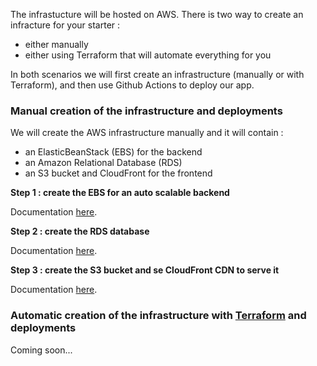 The infrastucture will be hosted on AWS.
There is two way to create an infracture for your starter : 
- either manually
- either using Terraform that will automate everything for you

In both scenarios we will first create an infrastructure (manually or with Terraform), and then use Github Actions to deploy our app.

### Manual creation of the infrastructure and deployments ###

We will create the AWS infrastructure manually and it will contain : 
- an ElasticBeanStack (EBS) for the backend
- an Amazon Relational Database (RDS)
- an S3 bucket and CloudFront for the frontend

**Step 1 : create the EBS for an auto scalable backend** <br/>

Documentation [here](https://blog.fast-modular-project.com/deployment-aws-elastic-beanstalk).

**Step 2 : create the RDS database** <br/>

Documentation [here](https://blog.fast-modular-project.com/deployment-aws-rds).

**Step 3 : create the S3 bucket and se CloudFront CDN to serve it** <br/>

Documentation [here](https://blog.fast-modular-project.com/deployment-aws-s3-cloudfront).

### Automatic creation of the infrastructure with [Terraform](https://www.terraform.io) and deployments ###
Coming soon...
